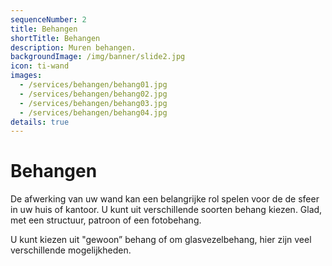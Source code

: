 ```yaml
---
sequenceNumber: 2
title: Behangen
shortTitle: Behangen
description: Muren behangen.
backgroundImage: /img/banner/slide2.jpg
icon: ti-wand
images:
  - /services/behangen/behang01.jpg
  - /services/behangen/behang02.jpg
  - /services/behangen/behang03.jpg
  - /services/behangen/behang04.jpg
details: true
---
```

# Behangen

De afwerking van uw wand kan een belangrijke rol spelen voor de de sfeer in uw huis of kantoor. U kunt uit verschillende soorten behang kiezen. Glad, met een structuur, patroon of een fotobehang.

U kunt kiezen uit "gewoon” behang of om glasvezelbehang, hier zijn veel verschillende mogelijkheden.
